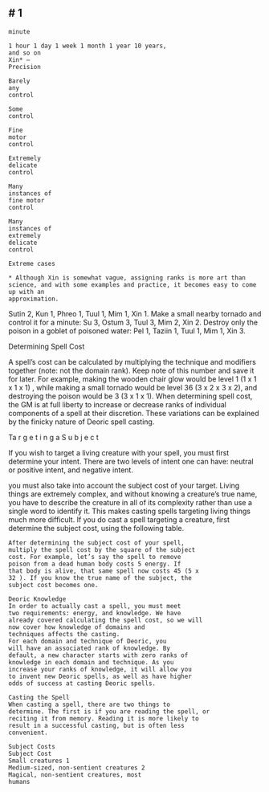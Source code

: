 ## # 1

```
minute
```

```
1 hour 1 day 1 week 1 month 1 year 10 years,
and so on
Xin* –
Precision
```

```
Barely
any
control
```

```
Some
control
```

```
Fine
motor
control
```

```
Extremely
delicate
control
```

```
Many
instances of
fine motor
control
```

```
Many
instances of
extremely
delicate
control
```

```
Extreme cases
```

```
* Although Xin is somewhat vague, assigning ranks is more art than science, and with some examples and practice, it becomes easy to come up with an
approximation.
```

Sutin 2, Kun 1, Phreo 1, Tuul 1, Mim 1, Xin 1.
Make a small nearby tornado and control it for a
minute: Su 3, Ostum 3, Tuul 3, Mim 2, Xin 2.
Destroy only the poison in a goblet of poisoned
water: Pel 1, Taziin 1, Tuul 1, Mim 1, Xin 3.

Determining Spell Cost

A spell’s cost can be calculated by multiplying
the technique and modifiers together (note: not the
domain rank). Keep note of this number and save it
for later.
For example, making the wooden chair glow
would be level 1 (1 x 1 x 1 x 1) , while making a
small tornado would be level 36 (3 x 2 x 3 x 2), and
destroying the poison would be 3 (3 x 1 x 1).
When determining spell cost, the GM is at full
liberty to increase or decrease ranks of individual
components of a spell at their discretion. These
variations can be explained by the finicky nature of
Deoric spell casting.

Ta r g e t i n g a S u b j e c t

If you wish to target a living creature with your
spell, you must first determine your intent. There are
two levels of intent one can have: neutral or positive
intent, and negative intent.

you must also take into account the subject cost
of your target. Living things are extremely complex,
and without knowing a creature’s true name, you
have to describe the creature in all of its complexity
rather than use a single word to identify it. This
makes casting spells targeting living things much
more difficult. If you do cast a spell targeting a
creature, first determine the subject cost, using the
following table.

```
After determining the subject cost of your spell,
multiply the spell cost by the square of the subject
cost. For example, let’s say the spell to remove
poison from a dead human body costs 5 energy. If
that body is alive, that same spell now costs 45 (5 x
32 ). If you know the true name of the subject, the
subject cost becomes one.
```

```
Deoric Knowledge
In order to actually cast a spell, you must meet
two requirements: energy, and knowledge. We have
already covered calculating the spell cost, so we will
now cover how knowledge of domains and
techniques affects the casting.
For each domain and technique of Deoric, you
will have an associated rank of knowledge. By
default, a new character starts with zero ranks of
knowledge in each domain and technique. As you
increase your ranks of knowledge, it will allow you
to invent new Deoric spells, as well as have higher
odds of success at casting Deoric spells.
```

```
Casting the Spell
When casting a spell, there are two things to
determine. The first is if you are reading the spell, or
reciting it from memory. Reading it is more likely to
result in a successful casting, but is often less
convenient.
```

```
Subject Costs
Subject Cost
Small creatures 1
Medium-sized, non-sentient creatures 2
Magical, non-sentient creatures, most
humans
```
